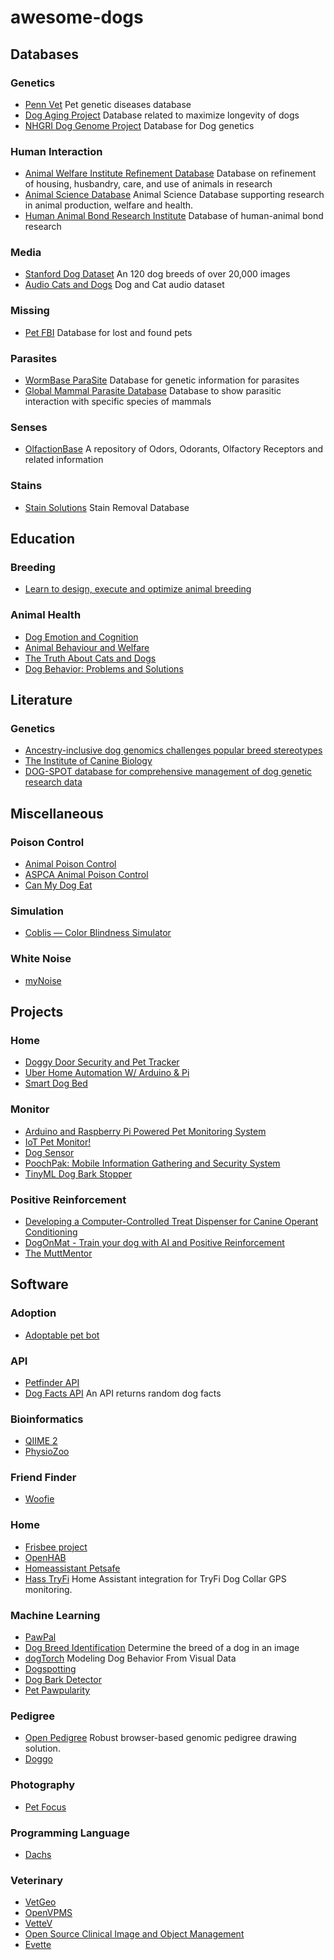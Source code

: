 # awesome-dogs
## Databases
### Genetics
* [Penn Vet](https://www.vet.upenn.edu/research/academic-departments/clinical-sciences-advanced-medicine/research-labs-centers/penngen/tests-worldwide) Pet genetic diseases database
* [Dog Aging Project](https://dogagingproject.org/open_data_access/) Database related to maximize longevity of dogs
* [NHGRI Dog Genome Project](https://research.nhgri.nih.gov/dog_genome/) Database for Dog genetics
### Human Interaction
* [Animal Welfare Institute Refinement Database](https://awionline.org/content/refinement-database) Database on refinement of housing, husbandry, care, and use of animals in research
* [Animal Science Database](https://www.cabi.org/animalscience/) Animal Science Database supporting research in animal production, welfare and health.
* [Human Animal Bond Research Institute](https://habricentral.org) Database of human-animal bond research
### Media
* [Stanford Dog Dataset](http://vision.stanford.edu/aditya86/ImageNetDogs/) An 120 dog breeds of over 20,000 images
* [Audio Cats and Dogs](https://www.kaggle.com/datasets/mmoreaux/audio-cats-and-dogs) Dog and Cat audio dataset
### Missing
* [Pet FBI](https://petfbi.org) Database for lost and found pets
### Parasites
* [WormBase ParaSite](https://parasite.wormbase.org/index.html) Database for genetic information for parasites
* [Global Mammal Parasite Database](https://parasites.nunn-lab.org/data/) Database to show parasitic interaction with specific species of mammals
### Senses
* [OlfactionBase](https://olfab.iiita.ac.in/olfactionbase/) A repository of Odors, Odorants, Olfactory Receptors and related information
### Stains
* [Stain Solutions](https://web.extension.illinois.edu/stain/) Stain Removal Database
## Education
### Breeding
* [Learn to design, execute and optimize animal breeding](https://www.edx.org/professional-certificate/wageningenx-animal-breeding-and-genetics)
### Animal Health
* [Dog Emotion and Cognition](https://www.coursera.org/learn/dog-emotion-and-cognition)
* [Animal Behaviour and Welfare](https://www.coursera.org/learn/animal-welfare)
* [The Truth About Cats and Dogs](https://www.coursera.org/learn/cats-and-dogs)
* [Dog Behavior: Problems and Solutions](https://www.edx.org/course/dog-behavior-problems-and-solutions)
## Literature
### Genetics
* [Ancestry-inclusive dog genomics challenges popular breed stereotypes](https://www.science.org/doi/10.1126/science.abk0639)
* [The Institute of Canine Biology](https://www.instituteofcaninebiology.org)
* [DOG-SPOT database for comprehensive management of dog genetic research data](https://scfbm.biomedcentral.com/articles/10.1186/1751-0473-5-10)
## Miscellaneous
### Poison Control
* [Animal Poison Control](https://www.petpoisonhelpline.com)
* [ASPCA Animal Poison Control](https://www.aspca.org/pet-care/animal-poison-control)
* [Can My Dog Eat](https://canmydogeat.netlify.app)
### Simulation
* [Coblis — Color Blindness Simulator](https://www.color-blindness.com/coblis-color-blindness-simulator/)
### White Noise
* [myNoise](https://mynoise.net)
## Projects
### Home
* [Doggy Door Security and Pet Tracker](https://www.hackster.io/30622/doggy-door-security-and-pet-tracker-f67bdc)
* [Uber Home Automation W/ Arduino & Pi](https://www.instructables.com/Uber-Home-Automation-w-Arduino-Pi/)
* [Smart Dog Bed](https://www.hackster.io/xrigau/smart-dog-bed-1c9737)
### Monitor
* [Arduino and Raspberry Pi Powered Pet Monitoring System](https://www.instructables.com/Arduino-and-Raspberry-Pi-Powered-Pet-Monitoring-Sy/)
* [IoT Pet Monitor!](https://www.instructables.com/Bark-Back-Monitor-Interact-With-Pets/)
* [Dog Sensor](https://www.hackster.io/iot-project-group-60/dog-sensor-7c4298)
* [PoochPak: Mobile Information Gathering and Security System](https://www.hackster.io/man-sbestfriend-sbesthack/poochpak-mobile-information-gathering-and-security-system-a79c58)
* [TinyML Dog Bark Stopper](https://www.hackster.io/NathanielF/tinyml-dog-bark-stopper-77e436)
### Positive Reinforcement
* [Developing a Computer-Controlled Treat Dispenser for Canine Operant Conditioning](https://openhardware.metajnl.com/articles/10.5334/joh.27)
* [DogOnMat - Train your dog with AI and Positive Reinforcement](https://www.hackster.io/joerg4/dogonmat-train-your-dog-with-ai-and-positive-reinforcement-c94be6)
* [The MuttMentor](https://www.hackster.io/whatsupdog/the-muttmentor-9d9753)
## Software
### Adoption
* [Adoptable pet bot](https://www.serverless.com/examples/adoptable-pet-bot)
### API
* [Petfinder API](https://www.petfinder.com/developers/v2/docs/)
* [Dog Facts API](https://github.com/DucNgn/Dog-Facts-API-v2) An API returns random dog facts
### Bioinformatics
* [QIIME 2](https://qiime2.org)
* [PhysioZoo](https://physiozoo.com)
### Friend Finder
* [Woofie](https://github.com/junagao/woofie)
### Home
* [Frisbee project](https://frisbeetool.eu/FrisbeeTool/about.html)
* [OpenHAB](https://www.openhab.org)
* [Homeassistant Petsafe](https://github.com/dcmeglio/homeassistant-petsafe)
* [Hass TryFi](https://github.com/sbabcock23/hass-tryfi) Home Assistant integration for TryFi Dog Collar GPS monitoring.
### Machine Learning
* [PawPal](https://github.com/ehofesmann/PawPal)
* [Dog Breed Identification](https://www.kaggle.com/c/dog-breed-identification/) Determine the breed of a dog in an image
* [dogTorch](https://github.com/ehsanik/dogTorch) Modeling Dog Behavior From Visual Data
* [Dogspotting](https://github.com/rileynwong/dogspotting)
* [Dog Bark Detector](https://github.com/lincolnhard/dog-bark-detector)
* [Pet Pawpularity](https://github.com/BexTuychiev/pet_pawpularity)
### Pedigree
* [Open Pedigree](https://github.com/phenotips/open-pedigree) Robust browser-based genomic pedigree drawing solution.
* [Doggo](https://github.com/gussell87/doggo)
### Photography
* [Pet Focus](https://github.com/roverdotcom/pet-focus)
### Programming Language
* [Dachs](https://github.com/rhysd/Dachs)
### Veterinary
* [VetGeo](https://www.vetgeo.com)
* [OpenVPMS](https://openvpms.org)
* [VetteV](https://sourceforge.net/projects/vettev/)
* [Open Source Clinical Image and Object Management](https://www.dcm4che.org)
* [Evette](https://sourceforge.net/projects/evette/)
